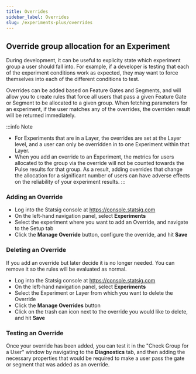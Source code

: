 ```yaml
---
title: Overrides
sidebar_label: Overrides
slug: /experiments-plus/overrides
---
```


## Override group allocation for an Experiment

During development, it can be useful to explicity state which experiment group a user should fall into. For example, if a developer is testing that each of the experiment conditions work as expected, they may want to force themselves into each of the different conditions to test.

Overrides can be added based on Feature Gates and Segments, and will allow you to create rules that force all users that pass a given Feature Gate or Segment to be allocated to a given group. When fetching parameters for an experiment, if the user matches any of the overrides, the overriden result will be returned immediately.

:::info Note
- For Experiments that are in a Layer, the overrides are set at the Layer level, and a user can only be overridden in to one Experiment within that Layer.
- When you add an override to an Experiment, the metrics for users allocated to the group via the override will not be counted towards the Pulse results for that group. As a result, adding overrides that change the allocation for a significant number of users can have adverse effects on the reliability of your experiment results.
:::

### Adding an Override

- Log into the Statsig console at https://console.statsig.com
- On the left-hand navigation panel, select **Experiments**
- Select the experiment where you want to add an Override, and navigate to the Setup tab
- Click the **Manage Override** button, configure the override, and hit **Save**

### Deleting an Override

If you add an override but later decide it is no longer needed. You can remove it so the rules will be evaluated as normal.

- Log into the Statsig console at https://console.statsig.com
- On the left-hand navigation panel, select **Experiments**
- Select the Experiment or Layer from which you want to delete the Override
- Click the **Manage Overrides** button
- Click on the trash can icon next to the override you would like to delete, and hit **Save**

### Testing an Override

Once your override has been added, you can test it in the "Check Group for a User" window by navigating to the **Diagnostics** tab, and then adding the necessary properties that would be required to make a user pass the gate or segment that was added as an override.